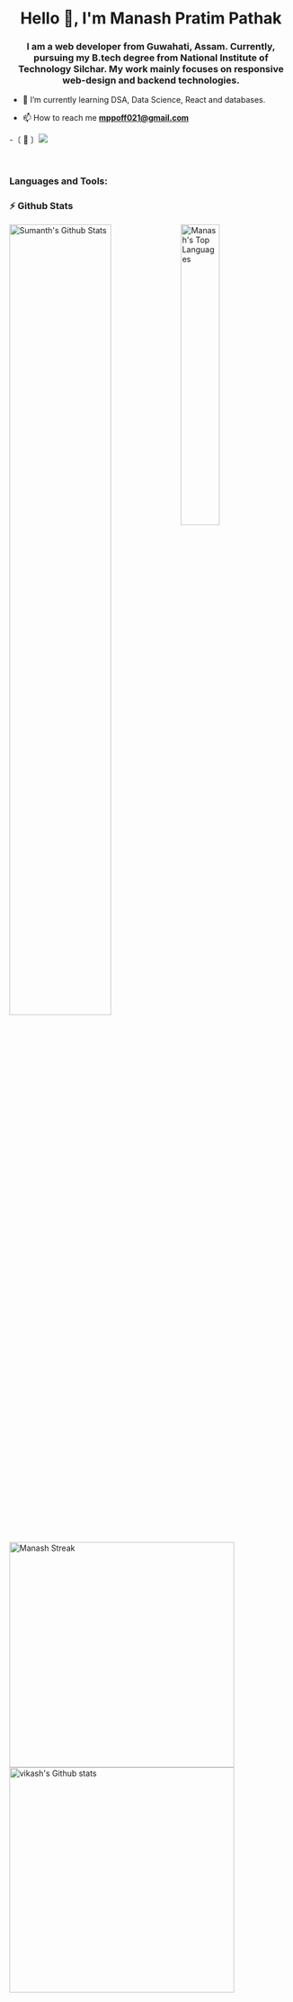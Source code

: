 <h1 align="center">Hello 👋, I'm Manash Pratim Pathak</h1>
<h3 align="center">
  I am a web developer from Guwahati, Assam. Currently, pursuing my B.tech degree from National Institute of Technology Silchar. My work mainly focuses on responsive web-design and backend technologies.</h3>

- 🌱 I’m currently learning DSA, Data Science, React and databases.

- 📫 How to reach me **mppoff021@gmail.com**

-〔 👀 〕![](https://komarev.com/ghpvc/?username=ManashPratimPathak&color=dc143c)

<br>

<h3 align="left">Languages and Tools:</h3>


### :zap: Github Stats

  <img align="left" src="https://github-readme-stats.sumanth-talluri.vercel.app/api?username=Sumanth-Talluri&show_icons=true&title_color=fff&icon_color=79ff97&text_color=efefef&bg_color=24292e" alt="Sumanth's Github Stats" width="60%">
  
<img src="https://github-readme-stats.ManashPratimPathak.vercel.app/api/top-langs/?username=ManashPratimPathak&show_icons=true&hide_border=true&theme=radical" width="37%" alt="Manash's Top Languages">
<img  width="400em"   src="https://github-readme-streak-stats.herokuapp.com/?user=ManashPratimPathak&theme=radical" alt="Manash Streak" />
<img  width="400em" align="center" alt="vikash's Github stats"  src="https://github-readme-stats.vercel.app/api?username=ManashPratimPathak&show_icons=true&count_private=true&theme=radical" /> 

